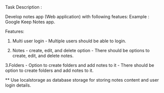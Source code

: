 Task Description :

Develop notes app (Web application) with following featues:
Example : Google Keep Notes app.

Features:

1. Multi user login - Multiple users should be able to login.

2. Notes - create, edit, and delete option - There should be options to create, edit, and delete notes.

3.Folders - Option to create folders and add notes to it - There should be option to create folders and add notes to it.

** Use localstorage as database storage for storing notes content and user login details.
